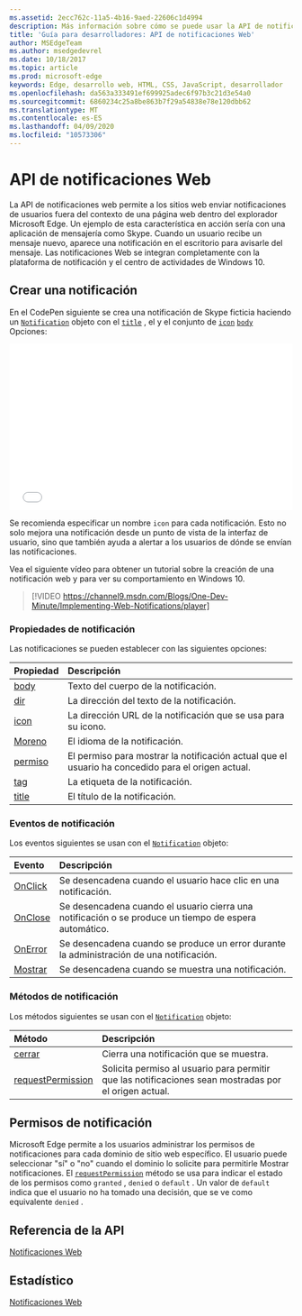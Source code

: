 ```yaml
---
ms.assetid: 2ecc762c-11a5-4b16-9aed-22606c1d4994
description: Más información sobre cómo se puede usar la API de notificaciones web para permitir que los sitios web envíen notificaciones de usuario fuera del contexto del explorador Microsoft Edge.
title: 'Guía para desarrolladores: API de notificaciones Web'
author: MSEdgeTeam
ms.author: msedgedevrel
ms.date: 10/18/2017
ms.topic: article
ms.prod: microsoft-edge
keywords: Edge, desarrollo web, HTML, CSS, JavaScript, desarrollador
ms.openlocfilehash: da563a333491ef699925adec6f97b3c21d3e54a0
ms.sourcegitcommit: 6860234c25a8be863b7f29a54838e78e120dbb62
ms.translationtype: MT
ms.contentlocale: es-ES
ms.lasthandoff: 04/09/2020
ms.locfileid: "10573306"
---
```

# API de notificaciones Web

La API de notificaciones web permite a los sitios web enviar notificaciones de usuarios fuera del contexto de una página web dentro del explorador Microsoft Edge. Un ejemplo de esta característica en acción sería con una aplicación de mensajería como Skype. Cuando un usuario recibe un mensaje nuevo, aparece una notificación en el escritorio para avisarle del mensaje. Las notificaciones Web se integran completamente con la plataforma de notificación y el centro de actividades de Windows 10. 

## Crear una notificación

En el CodePen siguiente se crea una notificación de Skype ficticia haciendo un [`Notification`](https://msdn.microsoft.com/library/mt710818) objeto con el [`title`](https://msdn.microsoft.com/library/mt710826) , el y el conjunto de [`icon`](https://msdn.microsoft.com/library/mt710814) [`body`](https://msdn.microsoft.com/library/mt710811) Opciones:


<iframe height='295' scrolling='no' title='Notificaciones Web' src='//codepen.io/MicrosoftEdgeDocumentation/embed/RGbxWW/?height=295&theme-id=23761&default-tab=result&embed-version=2&editable=true' frameborder='no' allowtransparency='true' allowfullscreen='true' style='width: 100%;'>Vea las <a href='https://codepen.io/MicrosoftEdgeDocumentation/pen/RGbxWW/'> notificaciones web del lápiz de </a> documentos de Microsoft Edge ( <a href='https://codepen.io/MicrosoftEdgeDocumentation'> @MicrosoftEdgeDocumentation </a> ) en <a href='https://codepen.io'> CodePen </a> .
</iframe>

Se recomienda especificar un nombre `icon` para cada notificación. Esto no solo mejora una notificación desde un punto de vista de la interfaz de usuario, sino que también ayuda a alertar a los usuarios de dónde se envían las notificaciones.

Vea el siguiente vídeo para obtener un tutorial sobre la creación de una notificación web y para ver su comportamiento en Windows 10.


> [!VIDEO https://channel9.msdn.com/Blogs/One-Dev-Minute/Implementing-Web-Notifications/player]

### Propiedades de notificación

Las notificaciones se pueden establecer con las siguientes opciones:

Propiedad | Descripción
:-------- | :----------
[body](https://msdn.microsoft.com/library/mt710811) | Texto del cuerpo de la notificación.
[dir](https://msdn.microsoft.com/library/mt710813) | La dirección del texto de la notificación.
[icon](https://msdn.microsoft.com/library/mt710814) | La dirección URL de la notificación que se usa para su icono.
[Moreno](https://msdn.microsoft.com/library/mt710815) | El idioma de la notificación.
[permiso](https://msdn.microsoft.com/library/mt670637) | El permiso para mostrar la notificación actual que el usuario ha concedido para el origen actual.
[tag](https://msdn.microsoft.com/library/mt710825) | La etiqueta de la notificación.
[title](https://msdn.microsoft.com/library/mt710826) | El título de la notificación.

### Eventos de notificación

Los eventos siguientes se usan con el [`Notification`](https://msdn.microsoft.com/library/mt710818) objeto:

Evento | Descripción
:-------- | :----------
[OnClick](https://msdn.microsoft.com/library/mt712180) | Se desencadena cuando el usuario hace clic en una notificación.
[OnClose](https://msdn.microsoft.com/library/mt712178) | Se desencadena cuando el usuario cierra una notificación o se produce un tiempo de espera automático.
[OnError](https://msdn.microsoft.com/library/mt712181) | Se desencadena cuando se produce un error durante la administración de una notificación.
[Mostrar](https://msdn.microsoft.com/library/mt712182) | Se desencadena cuando se muestra una notificación.

### Métodos de notificación

Los métodos siguientes se usan con el [`Notification`](https://msdn.microsoft.com/library/mt710818) objeto:

Método | Descripción
:-------- | :----------
[cerrar](https://msdn.microsoft.com/library/mt670636) | Cierra una notificación que se muestra.
[requestPermission](https://msdn.microsoft.com/library/mt710824) | Solicita permiso al usuario para permitir que las notificaciones sean mostradas por el origen actual.

## Permisos de notificación

Microsoft Edge permite a los usuarios administrar los permisos de notificaciones para cada dominio de sitio web específico. El usuario puede seleccionar "sí" o "no" cuando el dominio lo solicite para permitirle Mostrar notificaciones. El [`requestPermission`](https://msdn.microsoft.com/library/mt710824) método se usa para indicar el estado de los permisos como `granted` , `denied` o `default` . Un valor de `default` indica que el usuario no ha tomado una decisión, que se ve como equivalente `denied` .




## Referencia de la API

[Notificaciones Web](https://msdn.microsoft.com/library/mt710827)

## Estadístico

[Notificaciones Web](https://notifications.spec.whatwg.org)
